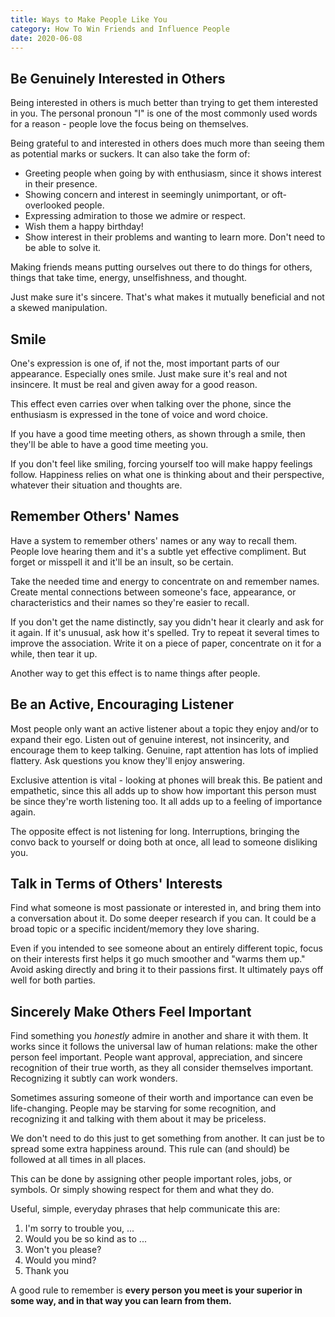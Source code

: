 ```yaml
---
title: Ways to Make People Like You
category: How To Win Friends and Influence People
date: 2020-06-08
---
```


## Be Genuinely Interested in Others

Being interested in others is much better than trying to get them interested in you. The personal pronoun "I" is one of the most commonly used words for a reason - people love the focus being on themselves.

Being grateful to and interested in others does much more than seeing them as potential marks or suckers. It can also take the form of:

* Greeting people when going by with enthusiasm, since it shows interest in their presence.
* Showing concern and interest in seemingly unimportant, or oft-overlooked people.
* Expressing admiration to those we admire or respect.
* Wish them a happy birthday!
* Show interest in their problems and wanting to learn more. Don't need to be able to solve it.

Making friends means putting ourselves out there to do things for others, things that take time, energy, unselfishness, and thought.

Just make sure it's sincere. That's what makes it mutually beneficial and not a skewed manipulation.

## Smile

One's expression is one of, if not the, most important parts of our appearance. Especially ones smile. Just make sure it's real and not insincere. It must be real and given away for a good reason.

This effect even carries over when talking over the phone, since the enthusiasm is expressed in the tone of voice and word choice.

If you have a good time meeting others, as shown through a smile, then they'll be able to have a good time meeting you.

If you don't feel like smiling, forcing yourself too will make happy feelings follow. Happiness relies on what one is thinking about and their perspective, whatever their situation and thoughts are.

## Remember Others' Names

Have a system to remember others' names or any way to recall them. People love hearing them and it's a subtle yet effective compliment. But forget or misspell it and it'll be an insult, so be certain.

Take the needed time and energy to concentrate on and remember names. Create mental connections between someone's face, appearance, or characteristics and their names so they're easier to recall.

If you don't get the name distinctly, say you didn't hear it clearly and ask for it again. If it's unusual, ask how it's spelled. Try to repeat it several times to improve the association. Write it on a piece of paper, concentrate on it for a while, then tear it up.

Another way to get this effect is to name things after people.

## Be an Active, Encouraging Listener

Most people only want an active listener about a topic they enjoy and/or to expand their ego. Listen out of genuine interest, not insincerity, and encourage them to keep talking. Genuine, rapt attention has lots of implied flattery. Ask questions you know they'll enjoy answering.

Exclusive attention is vital - looking at phones will break this. Be patient and empathetic, since this all adds up to show how important this person must be since they're worth listening too. It all adds up to a feeling of importance again.

The opposite effect is not listening for long. Interruptions, bringing the convo back to yourself or doing both at once, all lead to someone disliking you.

## Talk in Terms of Others' Interests

Find what someone is most passionate or interested in, and bring them into a conversation about it. Do some deeper research if you can. It could be a broad topic or a specific incident/memory they love sharing.

Even if you intended to see someone about an entirely different topic, focus on their interests first helps it go much smoother and "warms them up." Avoid asking directly and bring it to their passions first. It ultimately pays off well for both parties.

## Sincerely Make Others Feel Important

Find something you _honestly_ admire in another and share it with them. It works since it follows the universal law of human relations: make the other person feel important. People want approval, appreciation, and sincere recognition of their true worth, as they all consider themselves important. Recognizing it subtly can work wonders.

Sometimes assuring someone of their worth and importance can even be life-changing. People may be starving for some recognition, and recognizing it and talking with them about it may be priceless.

We don't need to do this just to get something from another. It can just be to spread some extra happiness around. This rule can (and should) be followed at all times in all places.

This can be done by assigning other people important roles, jobs, or symbols. Or simply showing respect for them and what they do.

Useful, simple, everyday phrases that help communicate this are:

1. I'm sorry to trouble you, ...
2. Would you be so kind as to ...
3. Won't you please?
4. Would you mind?
5. Thank you

A good rule to remember is **every person you meet is your superior in some way, and in that way you can learn from them.**
